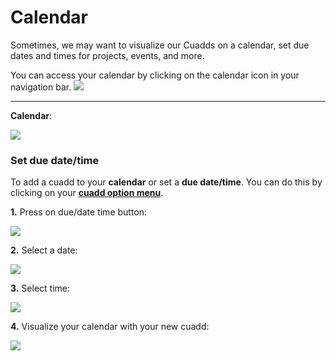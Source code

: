 # Calendar

Sometimes, we may want to visualize our Cuadds on a calendar, set due dates and times for projects, events, and more.

<div className="alignment-icons">
You can access your calendar by clicking on the calendar icon in your navigation bar.
 <img src="https://res.cloudinary.com/deruwllkv/image/upload/v1695929332/Screen_Shot_2023-09-28_at_15.21.58.png" className="image-icon"></img> 
</div>

--- 

**Calendar**: 

 <img src="https://res.cloudinary.com/deruwllkv/image/upload/v1695929896/Screen_Shot_2023-09-28_at_15.22.21.png" className="image-1"></img> 

### Set due date/time

To add a cuadd to your **calendar** or set a **due date/time**. You can do this by clicking on your [**cuadd option menu**](./CuaddOptionMenu.md). 

**1.** Press on due/date time button:

<img src="https://res.cloudinary.com/deruwllkv/image/upload/v1695929058/Screen_Shot_2023-09-28_at_15.23.19.png" className="image-3"></img>

**2.** Select a date:

<img src="https://res.cloudinary.com/deruwllkv/image/upload/v1695929060/Screen_Shot_2023-09-28_at_15.23.29.png" className="image-3"></img>

**3.** Select time:

<img src="https://res.cloudinary.com/deruwllkv/image/upload/v1695929058/Screen_Shot_2023-09-28_at_15.23.34.png" className="image-3"></img>

**4.** Visualize your calendar with your new cuadd:

<img src="https://res.cloudinary.com/deruwllkv/image/upload/v1695929061/Screen_Shot_2023-09-28_at_15.23.58.png" className="image-3"></img>
